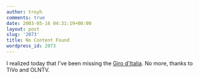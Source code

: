 ```yaml
---
author: troyh
comments: true
date: 2003-05-16 04:31:19+00:00
layout: post
slug: '2073'
title: No Content Found
wordpress_id: 2073
---
```


I realized today that I've been missing the [Giro d'Italia](http://www.gazzetta.it/speciali/giro2003/). No more, thanks to TiVo and OLNTV.
